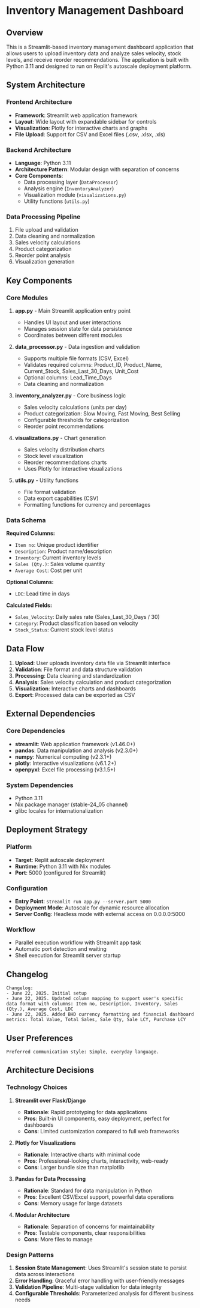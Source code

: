 # Inventory Management Dashboard

## Overview

This is a Streamlit-based inventory management dashboard application that allows users to upload inventory data and analyze sales velocity, stock levels, and receive reorder recommendations. The application is built with Python 3.11 and designed to run on Replit's autoscale deployment platform.

## System Architecture

### Frontend Architecture
- **Framework**: Streamlit web application framework
- **Layout**: Wide layout with expandable sidebar for controls
- **Visualization**: Plotly for interactive charts and graphs
- **File Upload**: Support for CSV and Excel files (.csv, .xlsx, .xls)

### Backend Architecture
- **Language**: Python 3.11
- **Architecture Pattern**: Modular design with separation of concerns
- **Core Components**:
  - Data processing layer (`DataProcessor`)
  - Analysis engine (`InventoryAnalyzer`) 
  - Visualization module (`visualizations.py`)
  - Utility functions (`utils.py`)

### Data Processing Pipeline
1. File upload and validation
2. Data cleaning and normalization
3. Sales velocity calculations
4. Product categorization
5. Reorder point analysis
6. Visualization generation

## Key Components

### Core Modules

1. **app.py** - Main Streamlit application entry point
   - Handles UI layout and user interactions
   - Manages session state for data persistence
   - Coordinates between different modules

2. **data_processor.py** - Data ingestion and validation
   - Supports multiple file formats (CSV, Excel)
   - Validates required columns: Product_ID, Product_Name, Current_Stock, Sales_Last_30_Days, Unit_Cost
   - Optional columns: Lead_Time_Days
   - Data cleaning and normalization

3. **inventory_analyzer.py** - Core business logic
   - Sales velocity calculations (units per day)
   - Product categorization: Slow Moving, Fast Moving, Best Selling
   - Configurable thresholds for categorization
   - Reorder point recommendations

4. **visualizations.py** - Chart generation
   - Sales velocity distribution charts
   - Stock level visualization
   - Reorder recommendations charts
   - Uses Plotly for interactive visualizations

5. **utils.py** - Utility functions
   - File format validation
   - Data export capabilities (CSV)
   - Formatting functions for currency and percentages

### Data Schema

**Required Columns:**
- `Item no`: Unique product identifier
- `Description`: Product name/description
- `Inventory`: Current inventory levels
- `Sales (Qty.)`: Sales volume quantity
- `Average Cost`: Cost per unit

**Optional Columns:**
- `LDC`: Lead time in days

**Calculated Fields:**
- `Sales_Velocity`: Daily sales rate (Sales_Last_30_Days / 30)
- `Category`: Product classification based on velocity
- `Stock_Status`: Current stock level status

## Data Flow

1. **Upload**: User uploads inventory data file via Streamlit interface
2. **Validation**: File format and data structure validation
3. **Processing**: Data cleaning and standardization
4. **Analysis**: Sales velocity calculation and product categorization
5. **Visualization**: Interactive charts and dashboards
6. **Export**: Processed data can be exported as CSV

## External Dependencies

### Core Dependencies
- **streamlit**: Web application framework (v1.46.0+)
- **pandas**: Data manipulation and analysis (v2.3.0+)
- **numpy**: Numerical computing (v2.3.1+)
- **plotly**: Interactive visualizations (v6.1.2+)
- **openpyxl**: Excel file processing (v3.1.5+)

### System Dependencies
- Python 3.11
- Nix package manager (stable-24_05 channel)
- glibc locales for internationalization

## Deployment Strategy

### Platform
- **Target**: Replit autoscale deployment
- **Runtime**: Python 3.11 with Nix modules
- **Port**: 5000 (configured for Streamlit)

### Configuration
- **Entry Point**: `streamlit run app.py --server.port 5000`
- **Deployment Mode**: Autoscale for dynamic resource allocation
- **Server Config**: Headless mode with external access on 0.0.0.0:5000

### Workflow
- Parallel execution workflow with Streamlit app task
- Automatic port detection and waiting
- Shell execution for Streamlit server startup

## Changelog

```
Changelog:
- June 22, 2025. Initial setup
- June 22, 2025. Updated column mapping to support user's specific data format with columns: Item no, Description, Inventory, Sales (Qty.), Average Cost, LDC
- June 22, 2025. Added BHD currency formatting and financial dashboard metrics: Total Value, Total Sales, Sale Qty, Sale LCY, Purchase LCY
```

## User Preferences

```
Preferred communication style: Simple, everyday language.
```

## Architecture Decisions

### Technology Choices

1. **Streamlit over Flask/Django**
   - **Rationale**: Rapid prototyping for data applications
   - **Pros**: Built-in UI components, easy deployment, perfect for dashboards
   - **Cons**: Limited customization compared to full web frameworks

2. **Plotly for Visualizations**
   - **Rationale**: Interactive charts with minimal code
   - **Pros**: Professional-looking charts, interactivity, web-ready
   - **Cons**: Larger bundle size than matplotlib

3. **Pandas for Data Processing**
   - **Rationale**: Standard for data manipulation in Python
   - **Pros**: Excellent CSV/Excel support, powerful data operations
   - **Cons**: Memory usage for large datasets

4. **Modular Architecture**
   - **Rationale**: Separation of concerns for maintainability
   - **Pros**: Testable components, clear responsibilities
   - **Cons**: More files to manage

### Design Patterns

1. **Session State Management**: Uses Streamlit's session state to persist data across interactions
2. **Error Handling**: Graceful error handling with user-friendly messages
3. **Validation Pipeline**: Multi-stage validation for data integrity
4. **Configurable Thresholds**: Parameterized analysis for different business needs